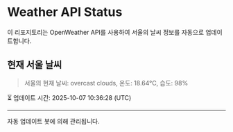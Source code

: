 
# Weather API Status

이 리포지토리는 OpenWeather API를 사용하여 서울의 날씨 정보를 자동으로 업데이트합니다.

## 현재 서울 날씨
> 서울의 현재 날씨: overcast clouds, 온도: 18.64°C, 습도: 98%

⏳ 업데이트 시간: 2025-10-07 10:36:28 (UTC)

---
자동 업데이트 봇에 의해 관리됩니다.
